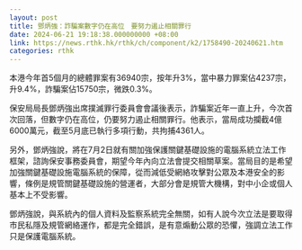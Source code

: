 ```yaml
---
layout: post
title: 鄧炳強：詐騙案數字仍在高位　要努力遏止相關罪行
date: 2024-06-21 19:18:38.000000000 +08:00
link: https://news.rthk.hk/rthk/ch/component/k2/1758490-20240621.htm
categories: rthk
---
```


本港今年首5個月的總體罪案有36940宗，按年升3%，當中暴力罪案佔4237宗，升9.4%，詐騙案佔15750宗，微跌0.3%。

保安局局長鄧炳強出席撲滅罪行委員會會議後表示，詐騙案近年一直上升，今次首次回落，但數字仍在高位，仍要努力遏止相關罪行。他表示，當局成功攔截4億6000萬元，截至5月底已執行多項行動，共拘捕4361人。

另外，鄧炳強說，將在7月2日就有關加強保護關鍵基礎設施的電腦系統立法工作框架，諮詢保安事務委員會，期望今年內向立法會提交相關草案。當局目的是希望加強關鍵基礎設施電腦系統的保障，從而減低受網絡攻擊對公眾及本港安全的影響，條例是規管關鍵基礎設施的營運者，大部分會是規管大機構，對中小企或個人基本上不受影響。

鄧炳強說，與系統內的個人資料及監察系統完全無關，如有人說今次立法是要取得市民私隱及規管網絡運作，都是完全錯誤，是有意煽動公眾的恐懼，強調立法工作只是保護電腦系統。
